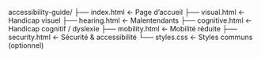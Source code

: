 accessibility-guide/
├── index.html           ← Page d’accueil
├── visual.html          ← Handicap visuel
├── hearing.html         ← Malentendants
├── cognitive.html       ← Handicap cognitif / dyslexie
├── mobility.html        ← Mobilité réduite
├── security.html        ← Sécurité & accessibilité
└── styles.css           ← Styles communs (optionnel)
